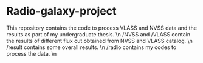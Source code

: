 # Radio-galaxy-project
This repository contains the code to process VLASS and NVSS data and the results as part of my undergraduate thesis. \n
/NVSS and /VLASS contain the results of different flux cut obtained from NVSS and VLASS catalog. \n
/result contains some overall results. \n
/radio contains my codes to process the data. \n
